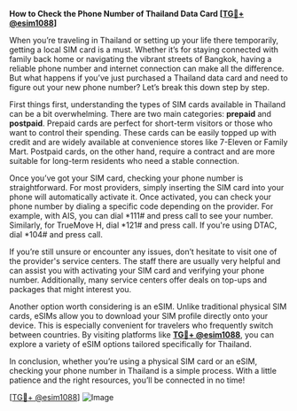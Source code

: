 **How to Check the Phone Number of Thailand Data Card [[TG💪+ @esim1088](https://t.me/s/esim1088)]**

When you’re traveling in Thailand or setting up your life there temporarily, getting a local SIM card is a must. Whether it’s for staying connected with family back home or navigating the vibrant streets of Bangkok, having a reliable phone number and internet connection can make all the difference. But what happens if you’ve just purchased a Thailand data card and need to figure out your new phone number? Let’s break this down step by step.

First things first, understanding the types of SIM cards available in Thailand can be a bit overwhelming. There are two main categories: **prepaid** and **postpaid**. Prepaid cards are perfect for short-term visitors or those who want to control their spending. These cards can be easily topped up with credit and are widely available at convenience stores like 7-Eleven or Family Mart. Postpaid cards, on the other hand, require a contract and are more suitable for long-term residents who need a stable connection.

Once you’ve got your SIM card, checking your phone number is straightforward. For most providers, simply inserting the SIM card into your phone will automatically activate it. Once activated, you can check your phone number by dialing a specific code depending on the provider. For example, with AIS, you can dial *111# and press call to see your number. Similarly, for TrueMove H, dial *121# and press call. If you're using DTAC, dial *104# and press call. 

If you’re still unsure or encounter any issues, don’t hesitate to visit one of the provider's service centers. The staff there are usually very helpful and can assist you with activating your SIM card and verifying your phone number. Additionally, many service centers offer deals on top-ups and packages that might interest you.

Another option worth considering is an eSIM. Unlike traditional physical SIM cards, eSIMs allow you to download your SIM profile directly onto your device. This is especially convenient for travelers who frequently switch between countries. By visiting platforms like **[TG💪+ @esim1088](https://t.me/s/esim1088)**, you can explore a variety of eSIM options tailored specifically for Thailand. 

In conclusion, whether you’re using a physical SIM card or an eSIM, checking your phone number in Thailand is a simple process. With a little patience and the right resources, you’ll be connected in no time! 

[[TG💪+ @esim1088](https://t.me/s/esim1088)] ![Image](https://i.postimg.cc/Y0z9fWf4/image.png)